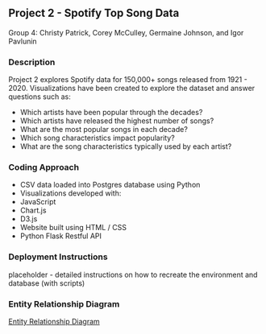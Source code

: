 ## Project 2 - Spotify Top Song Data
Group 4:  Christy Patrick, Corey McCulley, Germaine Johnson, and Igor Pavlunin

### Description
Project 2 explores Spotify data for 150,000+ songs released from 1921 - 2020.  Visualizations have been created to explore the dataset and answer questions such as:
* Which artists have been popular through the decades?
* Which artists have released the highest number of songs?
* What are the most popular songs in each decade?
* Which song characteristics impact popularity?
* What are the song characteristics typically used by each artist?

### Coding Approach
* CSV data loaded into Postgres database using Python
* Visualizations developed with:
* JavaScript
* Chart.js 
* D3.js 
* Website built using HTML / CSS
* Python Flask Restful API

### Deployment Instructions
placeholder  - detailed instructions on how to recreate the environment and database (with scripts)

### Entity Relationship Diagram
[Entity Relationship Diagram](https://github.com/coreymcculley/Rice-Boot-Camp-Project-2/blob/main/Project%202%20-%20Group%204%20-%20Database%20ERD.jpg)



